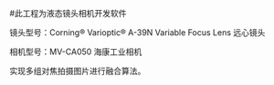 #此工程为液态镜头相机开发软件

镜头型号：Corning® Varioptic® A-39N Variable Focus Lens 远心镜头

相机型号：MV-CA050 海康工业相机

实现多组对焦拍摄图片进行融合算法。
